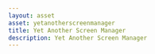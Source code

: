 ```yaml
---
layout: asset
asset: yetanotherscreenmanager
title: Yet Another Screen Manager
description: Yet Another Screen Manager
---
```

